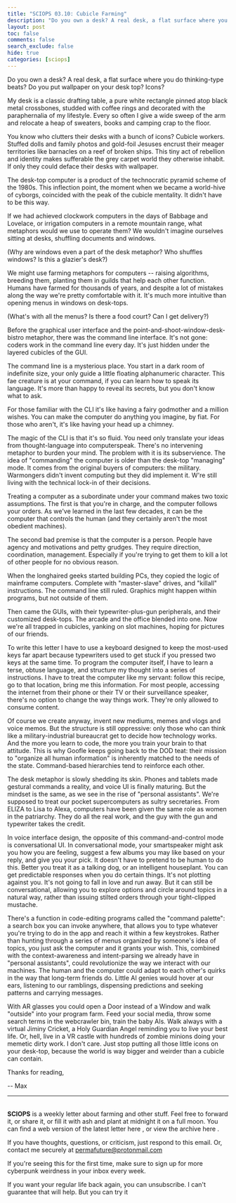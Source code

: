 ```yaml
---
title: "SCIOPS 03.10: Cubicle Farming"
description: "Do you own a desk? A real desk, a flat surface where you do thinking-type beats? Do you put wallpaper on your desk top? Icons?"
layout: post
toc: false
comments: false
search_exclude: false
hide: true
categories: [sciops]
---
```



 Do you own a desk? A real desk, a flat surface where you do thinking-type beats? Do you put wallpaper on your desk top? Icons?
   

  

 My desk is a classic drafting table, a pure white rectangle pinned atop black metal crossbones, studded with coffee rings and decorated with the paraphernalia of my lifestyle. Every so often I give a wide sweep of the arm and relocate a heap of sweaters, books and camping crap to the floor.
   

  

 You know who clutters their desks with a bunch of icons? Cubicle workers. Stuffed dolls and family photos and gold-foil Jesuses encrust their meager territories like barnacles on a reef of broken ships. This tiny act of rebellion and identity makes sufferable the grey carpet world they otherwise inhabit. If only they could deface their desks with wallpaper.
   

  

 The desk-top computer is a product of the technocratic pyramid scheme of the 1980s. This inflection point, the moment when we became a world-hive of cyborgs, coincided with the peak of the cubicle mentality. It didn't have to be this way.
   

  

 If we had achieved clockwork computers in the days of Babbage and Lovelace, or irrigation computers in a remote mountain range, what metaphors would we use to operate them? We wouldn't imagine ourselves sitting at desks, shuffling documents and windows.
   

  

 (Why are windows even a part of the desk metaphor? Who shuffles windows? Is this a glazier's desk?)
   

  

 We might use farming metaphors for computers -- raising algorithms, breeding them, planting them in guilds that help each other function. Humans have farmed for thousands of years, and despite a lot of mistakes along the way we're pretty comfortable with it. It's much more intuitive than opening menus in windows on desk-tops.
   

  

 (What's with all the menus? Is there a food court? Can I get delivery?)
   

  

 Before the graphical user interface and the point-and-shoot-window-desk-bistro metaphor, there was the command line interface. It's not gone: coders work in the command line every day. It's just hidden under the layered cubicles of the GUI.
   

  

 The command line is a mysterious place. You start in a dark room of indefinite size, your only guide a little floating alphanumeric character. This fae creature is at your command, if you can learn how to speak its language. It's more than happy to reveal its secrets, but you don't know what to ask.
   

  

 For those familiar with the CLI it's like having a fairy godmother and a million wishes. You can make the computer do anything you imagine, by fiat. For those who aren't, it's like having your head up a chimney.
   

  

 The magic of the CLI is that it's so fluid. You need only translate your ideas from thought-language into computerspeak. There's no intervening metaphor to burden your mind. The problem with it is its subservience. The idea of "commanding" the computer is older than the desk-top "managing" mode. It comes from the original buyers of computers: the military. Warmongers didn't invent computing but they did implement it. W're still living with the technical lock-in of their decisions.
   

  

 Treating a computer as a subordinate under your command makes two toxic assumptions. The first is that you're in charge, and the computer follows your orders. As we've learned in the last few decades, it can be the computer that controls the human (and they certainly aren't the most obedient machines).
   

  

 The second bad premise is that the computer is a person. People have agency and motivations and petty grudges. They require direction, coordination, management. Especially if you're trying to get them to kill a lot of other people for no obvious reason.
   

  

 When the longhaired geeks started building PCs, they copied the logic of mainframe computers. Complete with "master-slave" drives, and "killall" instructions. The command line still ruled. Graphics might happen within programs, but not outside of them.
   

  

 Then came the GUIs, with their typewriter-plus-gun peripherals, and their customized desk-tops. The arcade and the office blended into one. Now we're all trapped in cubicles, yanking on slot machines, hoping for pictures of our friends.
   

  

 To write this letter I have to use a keyboard designed to keep the most-used keys far apart because typewriters used to get stuck if you pressed two keys at the same time. To program the computer itself, I have to learn a terse, obtuse language, and structure my thought into a series of instructions. I have to treat the computer like my servant: follow this recipe, go to that location, bring me this information. For most people, accessing the internet from their phone or their TV or their surveillance speaker, there's no option to change the way things work. They're only allowed to consume content.
   

  

 Of course we create anyway, invent new mediums, memes and vlogs and voice memos. But the structure is still oppressive: only those who can think like a military-industrial bureaucrat get to decide how technology works. And the more you learn to code, the more you train your brain to that attitude. This is why Goofle keeps going back to the DOD teat: their mission to "organize all human information" is inherently matched to the needs of the state. Command-based hierarchies tend to reinforce each other.
   

  

 The desk metaphor is slowly shedding its skin. Phones and tablets made gestural commands a reality, and voice UI is finally maturing. But the mindset is the same, as we see in the rise of "personal assistants". We're supposed to treat our pocket supercomputers as sultry secretaries. From ELIZA to Lisa to Alexa, computers have been given the same role as women in the patriarchy. They do all the real work, and the guy with the gun and typewriter takes the credit.
   

  

 In voice interface design, the opposite of this command-and-control mode is conversational UI. In conversational mode, your smartspeaker might ask you how you are feeling, suggest a few albums you may like based on your reply, and give you your pick. It doesn't have to pretend to be human to do this. Better you treat it as a talking dog, or an intelligent houseplant. You can get predictable responses when you do certain things. It's not plotting against you. It's not going to fall in love and run away. But it can still be conversational, allowing you to explore options and circle around topics in a natural way, rather than issuing stilted orders through your tight-clipped mustache.
   

  

 There's a function in code-editing programs called the "command palette": a search box you can invoke anywhere, that allows you to type whatever you're trying to do in the app and reach it within a few keystrokes. Rather than hunting through a series of menus organized by someone's idea of topics, you just ask the computer and it grants your wish. This, combined with the context-awareness and intent-parsing we already have in "personal assistants", could revolutionize the way we interact with our machines. The human and the computer could adapt to each other's quirks in the way that long-term friends do. Little AI genies would hover at our ears, listening to our ramblings, dispensing predictions and seeking patterns and carrying messages.
   

  

 With AR glasses you could open a Door instead of a Window and walk "outside" into your program farm. Feed your social media, throw some search terms in the webcrawler bin, train the baby AIs. Walk always with a virtual Jiminy Cricket, a Holy Guardian Angel reminding you to live your best life. Or, hell, live in a VR castle with hundreds of zombie minions doing your memetic dirty work. I don't care. Just stop putting all those little icons on your desk-top, because the world is way bigger and weirder than a cubicle can contain.
   

  

 Thanks for reading,
   

 -- Max
   



---


###### 
**SCIOPS** 
 is a weekly letter about farming and other stuff. Feel free to forward it, or share it, or fill it with ash and plant at midnight it on a full moon. You can find a web version of the
 latest letter here
 , or view the
 archive here
 .
 

 If you have thoughts, questions, or criticism, just respond to this email. Or, contact me securely at
 permafuture@protonmail.com


 If you're seeing this for the first time, make sure to
 sign up
 for more cyberpunk weirdness in your inbox every week.
 

 If you want your regular life back again, you can unsubscribe. I can't guarantee that will help. But you can try it


  

  

